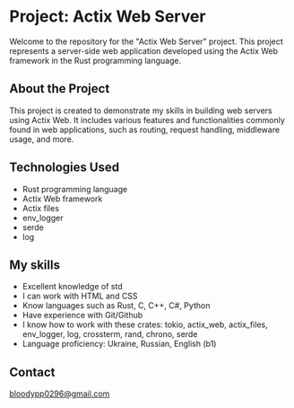 # Project: Actix Web Server

Welcome to the repository for the "Actix Web Server" project. This project represents a server-side web application developed using the Actix Web framework in the Rust programming language.

## About the Project

This project is created to demonstrate my skills in building web servers using Actix Web. It includes various features and functionalities commonly found in web applications, such as routing, request handling, middleware usage, and more.

## Technologies Used

- Rust programming language
- Actix Web framework
- Actix files
- env_logger
- serde
- log

## My skills

- Excellent knowledge of std
- I can work with HTML and CSS
- Know languages such as Rust, C, C++, C#, Python
- Have experience with Git/Github
- I know how to work with these crates: tokio, actix_web, actix_files, env_logger, log, crossterm, rand, chrono, serde
- Language proficiency: Ukraine, Russian, English (b1)

## Contact
bloodypp0296@gmail.com

